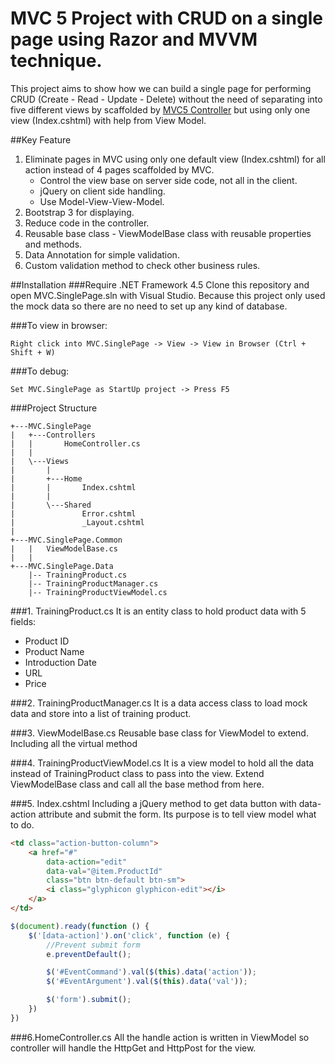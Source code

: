 ﻿# MVC 5 Project with CRUD on a single page using Razor and MVVM technique.
This project aims to show how we can build a single page for performing CRUD (Create - Read - Update - Delete) without the need of separating into five different views by scaffolded by [MVC5 Controller](http://www.asp.net/visual-studio/overview/2013/aspnet-scaffolding-overview) but using only one view (Index.cshtml) with help from View Model.

##Key Feature
1. Eliminate pages in MVC using only one default view (Index.cshtml) for all action instead of 4 pages scaffolded by MVC.
    * Control the view base on server side code, not all in the client.
    * jQuery on client side handling.
    * Use Model-View-View-Model.
2. Bootstrap 3 for displaying.
3. Reduce code in the controller.
4. Reusable base class - ViewModelBase class with reusable properties and methods.
5. Data Annotation for simple validation.
6. Custom validation method to check other business rules.


##Installation
###Require .NET Framework 4.5
Clone this repository and open MVC.SinglePage.sln with Visual Studio.
Because this project only used the mock data so there are no need to set up any kind of database.

###To view in browser: 
```
Right click into MVC.SinglePage -> View -> View in Browser (Ctrl + Shift + W)
```
###To debug: 
```
Set MVC.SinglePage as StartUp project -> Press F5
```

###Project Structure
```
+---MVC.SinglePage
|   +---Controllers
|   |       HomeController.cs
|   |       
|   \---Views
|       |   
|       +---Home
|       |       Index.cshtml
|       |       
|       \---Shared
|               Error.cshtml
|               _Layout.cshtml
|               
+---MVC.SinglePage.Common
|   |   ViewModelBase.cs
|   |              
+---MVC.SinglePage.Data    
    |-- TrainingProduct.cs
    |-- TrainingProductManager.cs
    |-- TrainingProductViewModel.cs

```

###1. TrainingProduct.cs
It is an entity class to hold product data with 5 fields:
- Product ID
- Product Name
- Introduction Date
- URL
- Price

###2. TrainingProductManager.cs
It is a data access class to load mock data and store into a list of training product.

###3. ViewModelBase.cs
Reusable base class for ViewModel to extend. Including all the virtual method

###4. TrainingProductViewModel.cs
It is a view model to hold all the data instead of TrainingProduct class to pass into the view. Extend ViewModelBase class and call all the base method from here.

###5. Index.cshtml
Including a jQuery method to get data button with data-action attribute and submit the form. Its purpose is to tell view model what to do.

```html
<td class="action-button-column">
    <a href="#" 
        data-action="edit"
        data-val="@item.ProductId" 
        class="btn btn-default btn-sm">
        <i class="glyphicon glyphicon-edit"></i>
    </a>
</td>
``` 

```javascript
$(document).ready(function () {
    $('[data-action]').on('click', function (e) {
        //Prevent submit form
        e.preventDefault();

        $('#EventCommand').val($(this).data('action'));
        $('#EventArgument').val($(this).data('val'));

        $('form').submit();
    })
})
``` 

###6.HomeController.cs
All the handle action is written in ViewModel so controller will handle the HttpGet and HttpPost for the view.
